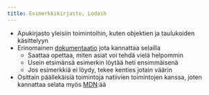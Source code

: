 ```yaml
---
title: Esimerkkikirjasto, Lodash
---
```


* Apukirjasto yleisiin toimintoihin, kuten objektien ja taulukoiden käsittelyyn
* Erinomainen [dokumentaatio](https://lodash.com/docs/) jota kannattaa selailla
  * Saattaa opettaa, miten asiat voi tehdä vielä helpommin
  * Usein etsimänsä esimerkin löytää heti ensimmäisenä
  * Jos esimerkkiä ei löydy, tekee kenties jotain väärin
* Osittain päällekäisiä toimintoja natiivien toimintojen kanssa, joten kannattaa selata myös [MDN](https://developer.mozilla.org/en-US/docs/Web/JavaScript/Reference/Global_Objects):ää <i class="fa fa-smile-o" aria-hidden="true"></i>
